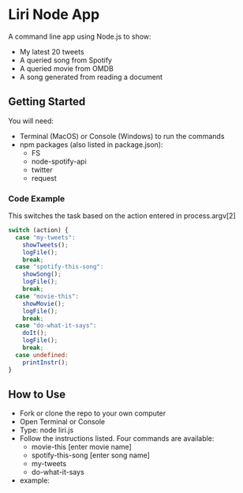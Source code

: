 # Liri Node App
A command line app using Node.js to show:
* My latest 20 tweets
* A queried song from Spotify
* A queried movie from OMDB
* A song generated from reading a document

## Getting Started
You will need:
* Terminal (MacOS) or Console (Windows) to run the commands
* npm packages (also listed in package.json): 
  * FS
  * node-spotify-api
  * twitter
  * request

### Code Example
This switches the task based on the action entered in process.argv[2]

```javascript
switch (action) {
  case "my-tweets":
    showTweets();
    logFile();
    break;
  case "spotify-this-song":
    showSong();
    logFile();
    break;
  case "movie-this":
    showMovie();
    logFile();
    break;
  case "do-what-it-says":
    doIt();
    logFile();
    break;
  case undefined:
    printInstr();
}
```
## How to Use
* Fork or clone the repo to your own computer
* Open Terminal or Console
* Type: node liri.js
* Follow the instructions listed. Four commands are available: 
  * movie-this [enter movie name]
  * spotify-this-song [enter song name]
  * my-tweets
  * do-what-it-says
* example: 





